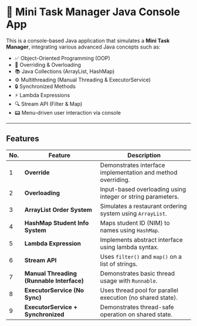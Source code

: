 # 🧠 Mini Task Manager Java Console App

This is a console-based Java application that simulates a **Mini Task Manager**, integrating various advanced Java concepts such as:

- ✅ Object-Oriented Programming (OOP)
- 🔁 Overriding & Overloading
- 📚 Java Collections (ArrayList, HashMap)
- ⚙️ Multithreading (Manual Threading & ExecutorService)
- 🔒 Synchronized Methods
- ⚡ Lambda Expressions
- 🔍 Stream API (Filter & Map)
- 📟 Menu-driven user interaction via console

---

##  Features

| No. | Feature                                      | Description |
|-----|----------------------------------------------|-------------|
| 1   | **Override**                                  | Demonstrates interface implementation and method overriding. |
| 2   | **Overloading**                               | Input-based overloading using integer or string parameters. |
| 3   | **ArrayList Order System**                    | Simulates a restaurant ordering system using `ArrayList`. |
| 4   | **HashMap Student Info System**               | Maps student ID (NIM) to names using `HashMap`. |
| 5   | **Lambda Expression**                         | Implements abstract interface using lambda syntax. |
| 6   | **Stream API**                                | Uses `filter()` and `map()` on a list of strings. |
| 7   | **Manual Threading (Runnable Interface)**     | Demonstrates basic thread usage with `Runnable`. |
| 8   | **ExecutorService (No Sync)**                 | Uses thread pool for parallel execution (no shared state). |
| 9   | **ExecutorService + Synchronized**            | Demonstrates thread-safe operation on shared state. |

